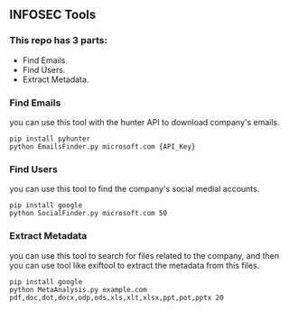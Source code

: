 ## INFOSEC Tools

### This repo has 3 parts:
- Find Emails.
- Find Users.
- Extract Metadata.

### Find Emails
you can use this tool with the hunter API to download company's emails.

```
pip install pyhunter
python EmailsFinder.py microsoft.com {API_Key}
```

### Find Users
you can use this tool to find the company's social medial accounts.

```
pip install google
python SocialFinder.py microsoft.com 50
```

### Extract Metadata
you can use this tool to search for files related to the company, and then you can use tool like exiftool to extract the metadata from this files.

```
pip install google
python MetaAnalysis.py example.com pdf,doc,dot,docx,odp,ods,xls,xlt,xlsx,ppt,pot,pptx 20
```
